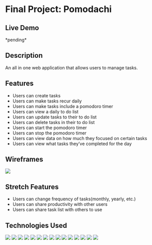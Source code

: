 <h1>Final Project: Pomodachi</h1>

<h2>Live Demo</h2>
*pending*

<h2>Description</h2>
<p>An all in one web application that allows users to manage tasks.</p>

<h2>Features</h2>
<ul>
  <li>Users can create tasks</li>
  <li>Users can make tasks recur daily</li>
  <li>Users can make tasks include a pomodoro timer</li>
  <li>Users can view a daily to do list</li>
  <li>Users can update tasks to their to do list</li>
  <li>Users can delete tasks in their to do list</li>
  <li>Users can start the pomodoro timer</li>
  <li>Users can stop the pomodoro timer</li>
  <li>Users can view data on how much they focused on certain tasks</li>
  <li>Users can view what tasks they’ve completed for the day</li>
 </ul>
 
<h2>Wireframes</h2>
<a href="https://www.figma.com/file/9lBeoZwbIn4B4RT4H1o2nZ/Jonathan-Trang---Final-Project?node-id=1%3A4">
  <img src="https://img.shields.io/badge/Figma-F24E1E?style=for-the-badge&logo=figma&logoColor=white">
</a>

<h2>Stretch Features</h2>
<ul>
  <li>Users can change frequency of tasks(monthly, yearly, etc.)</li>
  <li>Users can share productivity with other users</li>
  <li>Users can share task list with others to use</li>
</ul>

<h2>Technologies Used</h2>
<img src="https://img.shields.io/badge/Babel-F9DC3E?style=for-the-badge&logo=babel&logoColor=white">
<img src="https://img.shields.io/badge/Bootstrap-563D7C?style=for-the-badge&logo=bootstrap&logoColor=white">
<img src="https://img.shields.io/badge/CSS3-1572B6?style=for-the-badge&logo=css3&logoColor=white">
<img src="https://img.shields.io/badge/eslint-3A33D1?style=for-the-badge&logo=eslint&logoColor=white">
<img src="https://img.shields.io/badge/Express.js-000000?style=for-the-badge&logo=express&logoColor=white">
<img src="https://img.shields.io/badge/HTML5-E34F26?style=for-the-badge&logo=html5&logoColor=white">
<img src="https://img.shields.io/badge/JavaScript-323330?style=for-the-badge&logo=javascript&logoColor=F7DF1E">
<img src="https://img.shields.io/badge/jQuery-0769AD?style=for-the-badge&logo=jquery&logoColor=white">
<img src="https://img.shields.io/badge/json-5E5C5C?style=for-the-badge&logo=json&logoColor=white">
<img src="https://img.shields.io/badge/Node.js-339933?style=for-the-badge&logo=nodedotjs&logoColor=white">
<img src="https://img.shields.io/badge/npm-CB3837?style=for-the-badge&logo=npm&logoColor=white">
<img src="https://img.shields.io/badge/React-20232A?style=for-the-badge&logo=react&logoColor=61DAFB">
<img src="https://img.shields.io/badge/PostgreSQL-316192?style=for-the-badge&logo=postgresql&logoColor=white">
<img src="https://img.shields.io/badge/stylelint-000?style=for-the-badge&logo=stylelint&logoColor=white">
<img src="https://img.shields.io/badge/Webpack-8DD6F9?style=for-the-badge&logo=Webpack&logoColor=white">

